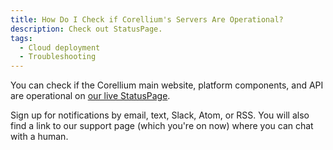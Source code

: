 ```yaml
---
title: How Do I Check if Corellium's Servers Are Operational?
description: Check out StatusPage.
tags:
  - Cloud deployment
  - Troubleshooting
---
```


You can check if the Corellium main website, platform components, and API are operational on [our live StatusPage](https://corellium.statuspage.io).

Sign up for notifications by email, text, Slack, Atom, or RSS. You will also find a link to our support page (which you're on now) where you can chat with a human.
